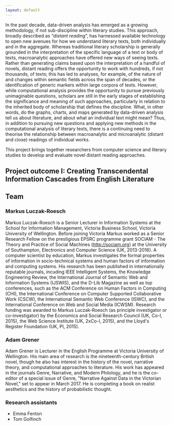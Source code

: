 ```yaml
---
layout: default
---
```


In the past decade, data-driven analysis has emerged as a growing methodology, if not sub-discipline within literary studies. This approach, broadly described as “_distant reading_”, has harnessed available technology to open new avenues for how we understand literary texts, both individually and in the aggregate. Whereas traditional literary scholarship is generally grounded in the interpretation of the specific language of a text or body of texts, macroanalytic approaches have offered new ways of seeing texts. Rather than generating claims based upon the interpretation of a handful of novels, distant reading offers the opportunity to work with hundreds, if not thousands, of texts; this has led to analyses, for example, of the nature of and changes within semantic fields across the span of decades, or the identification of generic markers within large corpora of texts. However, while computational analysis provides the opportunity to pursue previously unimaginable questions, scholars are still in the early stages of establishing the significance and meaning of such approaches, particularly in relation to the inherited body of scholarship that defines the discipline. What, in other words, do the graphs, charts, and maps generated by data-driven analysis tell us about literature, and about what an individual text might mean? Thus, in addition to pursuing new questions and applying new methods in the computational analysis of literary texts, there is a continuing need to theorise the relationship between macroanalytic and microanalytic (distant and close) readings of individual works.

This project brings together researchers from computer science and literary studies to develop and evaluate novel distant reading approaches.

## [](#header-2-1)Project outcome I: Creating Transcendental Information Cascades from English Literature

## [](#header-2-2)Team

### [](#header-3-1)Markus Luczak-Roesch

Markus Luczak-Roesch is a Senior Lecturer in Information Systems at the School for Information Management, Victoria Business School, Victoria University of Wellington. Before joining Victoria Markus worked as a Senior Research Fellow on the prestigious EPSRC programme grant SOCIAM - The Theory and Practice of Social Machines (http://sociam.org) at the University of Southampton, Electronics and Computer Science (UK, 2013-2016). A computer scientist by education, Markus investigates the formal properties of information in socio-technical systems and human factors of information and computing systems. His research has been published in internationally reputable journals, incuding IEEE Intelligent Systems, the Knowledge Engineering Review, the International Journal of Semantic Web and Information Systems (IJSWIS), and the D-Lib Magazine as well as top conferences, such as the ACM Conference on Human Factors in Computing (CHI), the International Conference on Computer Supported Collaborative Work (CSCW), the International Semantic Web Conference (ISWC), and the International Conference on Web and Social Media (ICWSM). Research funding was awarded to Markus Luczak-Roesch (as principle investigator or co-investigator) by the Economics and Social Research Council (UK, Co-I, 2015), the Web Science Institute (UK, 2xCo-I, 2015), and the Lloyd's Register Foundation (UK, PI, 2015).

### [](#header-3-2)Adam Grener

Adam Grener is Lecturer in the English Programme at Victoria University of Wellington. His main area of research is the nineteenth-century British novel, though he also has interest in the history of the novel, narrative theory, and computational approaches to literature. His work has appeared in the journals Genre, Narrative, and Modern Philology, and he is the co-editor of a special issue of Genre, "Narrative Against Data in the Victorian Novel," set to appear in March 2017. He is completing a book on realist aesthetics and the history of probabilistic thought. 

### [](#header-3-3)Research assistants
 * Emma Fenton
 * Tom Golfinch
